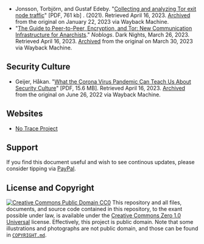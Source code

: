 - Jonsson, Torbjörn, and Gustaf Edeby. "[Collecting and analyzing Tor exit node traffic](https://www.diva-portal.org/smash/get/diva2:1575255/FULLTEXT01.pdf)" \[PDF, 761 kb\] . (2021). Retrieved April 16, 2023. [Archived](https://web.archive.org/web/20230122050428/https://www.diva-portal.org/smash/get/diva2:1575255/FULLTEXT01.pdf) from the original on January 22, 2023 via Wayback Machine.
- "[The Guide to Peer-to-Peer, Encryption, and Tor: New Communication Infrastructure for Anarchists](https://darknights.noblogs.org/post/2023/03/26/the-guide-to-peer-to-peer-encryption-and-tor-new-communication-infrastructure-for-anarchists/)." *Noblogs*. Dark Nights, March 26, 2023. Retrieved April 16, 2023. [Archived](https://web.archive.org/web/20230330191912/https://darknights.noblogs.org/post/2023/03/26/the-guide-to-peer-to-peer-encryption-and-tor-new-communication-infrastructure-for-anarchists) from the original on March 30, 2023 via Wayback Machine.
## Security Culture
- Geijer, Håkan. "[What the Corona Virus Pandemic Can Teach Us About Security Culture](https://opsec.riotmedicine.net/static/downloads/pandemic-security.pdf)" \[PDF, 15.6 MB\]. Retrieved April 16, 2023. [Archived](https://web.archive.org/web/20220626093848/https://opsec.riotmedicine.net/static/downloads/pandemic-security.pdf) from the original on June 26, 2022 via Wayback Machine.
## Websites
- [No Trace Project](https://www.notrace.how/)
## Support
If you find this document useful and wish to see continous updates, please consider tipping via [PayPal](https://paypal.me/bglamours).
## License and Copyright
[![Creative Commons Public Domain CC0](https://licensebuttons.net/p/zero/1.0/80x15.png)](http://creativecommons.org/publicdomain/zero/1.0/)
This repository and all files, documents, and source code contained in this repository, to the exant possible under law, is available under the [Creative Commons Zero 1.0 Universal](http://creativecommons.org/publicdomain/zero/1.0/) license. Effectively, this project is public domain. Note that some illustrations and photographs are not public domain, and those can be found in [`COPYRIGHT.md`](./COPYRIGHT.md).
